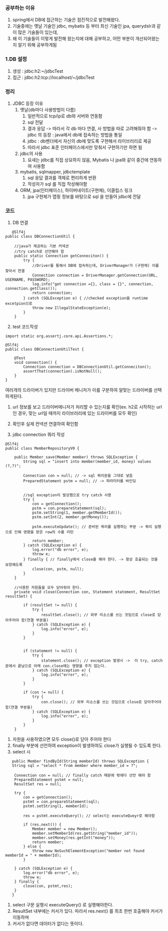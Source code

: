 ### 공부하는 이유
1. spring에서 DB에 접근하는 기술은 점진적으로 발전해왔다.
2. 기술중에는 옛날 기술인 jdbc, mybatis 등 부터 최신 기술인 jpa, querydslr과 같이 많은 기술들이 있는데,
3. 왜 이 기술들이 이렇게 발전해 왔는지에 대해 공부하고, 어떤 부분이 개선되어왔는지 알기 위해 공부하게됨


### 1.DB 설정 
1. 생성 : jdbc:h2:~/jdbcTest
2. 접근 : jdbc:h2:tcp://localhost/~/jdbcTest

### 정리
1. JDBC 등장 이유
   1. 옛날(db마다 사용방법이 다름)
      1. 일반적으로 tcp/ip로 db와 서버와 연동함
      2. sql 전달
      3. 결과 응답
   -> 따라서 각 db 마다 연결, 사 방법을 따로 고려해줘야 함
   -> jdbc 의 등장 : java에서 db에 접속하는 방법을 통일
      4. jdbc : db벤더에서 자신의 db에 맞도록 구현해서 라이브러리로 제공
      5. 따라서 jdbc 표준 인터페이스에서만 맞춰서 구현하기만 하면 됨
   2. jdbc의 사용
      1. 요새는 jdbc를 직접 상요하지 않음, Mybatis 나 jpa와 같이 중간에
         연동하여 사용함
   3. mybatis, sqlmapper, jdbctemplate
      1. sql 응답 결과를 객체로 편리하게 반환
      2. 작성자가 sql 를 직접 작성해야함
   4. ORM, jpa(인터페이스), 하이버네이트(구현체), 이클립스 링크
      1. jpa 구현체가 맵핑 정보를 바탕으로 sql 을 만들어 jdbc에 전달
   

### 코드
1. DB 연결
```
   @Slf4j
public class DBConnectionUtil {

	//java가 제공하는 기본 커넥션
	//try catch로 선언해야 함
	public static Connection getConneciton() {
		try {
			//Driver를 통해서 DB에 접속하는데, DriverManager가 (구현체) 이를 찾아서 연결
			Connection connection = DriverManager.getConnection(URL, USERNAME, PASSWORD);
			log.info("get connection ={}, class = {}", connection, connection.getClass());
			return connection;
		} catch (SQLException e) { //checked exception을 runtime excetpion으로
			throw new IllegalStateException(e);
		}
	}
```

2. test 코드작성
```
import static org.assertj.core.api.Assertions.*;

@Slf4j
public class DBConnectionUtilTest {

	@Test
	void connection() {
		Connection connection = DBConnectionUtil.getConneciton();
		assertThat(connection).isNotNull();
	}
}
```

여러개의 드라이버가 있지만 드라이버 메니저가 이를 구분하여 알맞는 드라이버를 선택하게된다.
1. url 정보를 보고 드라이버메니저가 처리할 수 있는지를 확인(ex. h2로 시작하는 url인 경우, 맞는 url일 때까지 라이브러리에 있는 드라이버를 모두 확인)
2. 확인후 실제 컨넥션 연결하여 확인함


3. jdbc connection 쿼리 작성
```
@Slf4j
public class MemberRepositoryV0 {

	public Member save(Member member) throws SQLException {
		String sql = "insert into member(member_id, money) values (?,?)";

		Connection con = null; // -> sql 쿼리문을 그대로 넣음
		PreparedStatement pstm = null; // -> 파라미터를 바인딩


		//sql exception이 발상햄으로 try catch 사용
		try {
			con = getConnection();
			pstm = con.prepareStatement(sql);
			pstm.setString(1, member.getMemberId());
			pstm.setInt(2, member.getMoney());

			pstm.executeUpdate(); // 준비된 쿼리를 실행하는 부분 -> 쿼리 실행으로 인해 영향을 받은 row의 수를 리턴

			return member;
		} catch (SQLException e) {
			log.error("db error", e);
			throw e;
		} finally { // finally에서 close를 해야 한다. -> 항상 호출되는 것을 보장해도록
			close(con, pstm, null);
		}
	}

	//사용한 자원들을 모두 닫아줘야 한다.
	private void close(Connection con, Statement statement, ResultSet resultSet) {

		if (resultSet != null) {
			try {
				resultSet.close(); // 외부 리소스를 쓰는 것임으로 close로 닫아주어야 함(연결 부분을)
			} catch (SQLException e) {
				log.info("error", e);
			}
		}


		if (statement != null) {
			try {
				statement.close(); // exception 발생시 ->  이 try, catch 문에서 끝남으로 아래 con.close에는 영향을 주지 않는다.
			} catch (SQLException e) {
				log.info("error", e);
			}
		}

		if (con != null) {
			try {
				con.close(); // 외부 리소스를 쓰는 것임으로 close로 닫아주어야 함(연결 부분을)
			} catch (SQLException e) {
				log.info("error", e);
			}
		}
	}
```
1. 자원을 사용하였으면 모두 close()로 닫아 주어야 한다
2. finally 부분에 선언하여 exception이 발생하여도 close가 실행될 수 있도록 한다.
3. select 시
```
   public Member findById(String memberId) throws SQLException {
   String sql = "select * from member where member_id = ?";

   	Connection con = null; // finally catch 때문에 밖에다 선언 해야 함
   	PreparedStatement pstmt = null;
   	ResultSet res = null;
   	
   	try {
   		con = getConnection();
   		pstmt = con.prepareStatement(sql);
   		pstmt.setString(1, memberId);
   		
   		res = pstmt.executeQuery(); // select는 executeQueyr로 해야함
   		
   		if (res.next()) {
   			Member member = new Member();
   			member.setMemberId(res.getString("member_id"));
   			member.setMoney(res.getInt("money"));
   			return member;
   		} else {
   			throw new NoSuchElementException("member not found memberId = " + memberId);
   		}
   		
   	} catch (SQLException e) {
   		log.error("db error", e);
   		throw e;
   	} finally {
   		close(con, pstmt,res);
   	}
   }
```
1. select 구문 실행시 executeQuery() 로 실행해야한다.
2. ResultSet 내부에는 커서가 있다. 따라서 res.next() 를 최초 한번 호출해야 커서가 이동하며
3. 커서가 없다면 데이터가 없다는 뜻이다.
